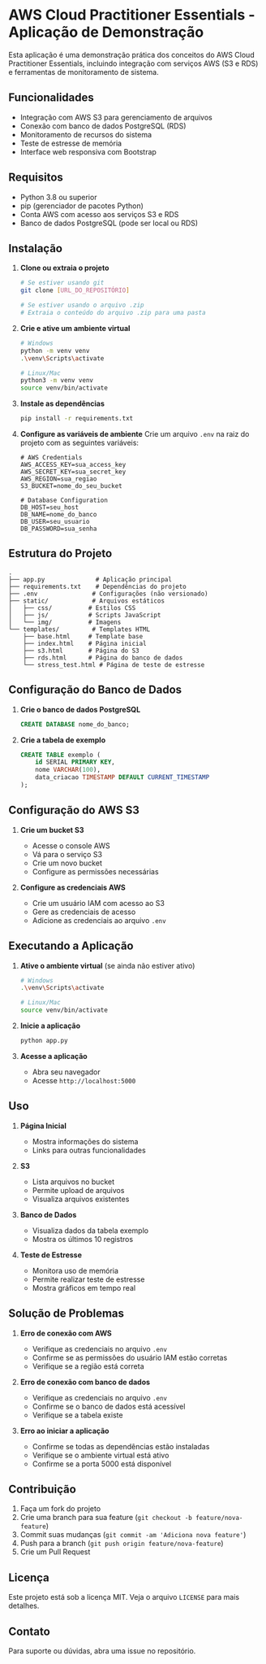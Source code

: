 # AWS Cloud Practitioner Essentials - Aplicação de Demonstração

Esta aplicação é uma demonstração prática dos conceitos do AWS Cloud Practitioner Essentials, incluindo integração com serviços AWS (S3 e RDS) e ferramentas de monitoramento de sistema.

## Funcionalidades

- Integração com AWS S3 para gerenciamento de arquivos
- Conexão com banco de dados PostgreSQL (RDS)
- Monitoramento de recursos do sistema
- Teste de estresse de memória
- Interface web responsiva com Bootstrap

## Requisitos

- Python 3.8 ou superior
- pip (gerenciador de pacotes Python)
- Conta AWS com acesso aos serviços S3 e RDS
- Banco de dados PostgreSQL (pode ser local ou RDS)

## Instalação

1. **Clone ou extraia o projeto**
   ```bash
   # Se estiver usando git
   git clone [URL_DO_REPOSITÓRIO]
   
   # Se estiver usando o arquivo .zip
   # Extraia o conteúdo do arquivo .zip para uma pasta
   ```

2. **Crie e ative um ambiente virtual**
   ```bash
   # Windows
   python -m venv venv
   .\venv\Scripts\activate

   # Linux/Mac
   python3 -m venv venv
   source venv/bin/activate
   ```

3. **Instale as dependências**
   ```bash
   pip install -r requirements.txt
   ```

4. **Configure as variáveis de ambiente**
   Crie um arquivo `.env` na raiz do projeto com as seguintes variáveis:
   ```
   # AWS Credentials
   AWS_ACCESS_KEY=sua_access_key
   AWS_SECRET_KEY=sua_secret_key
   AWS_REGION=sua_regiao
   S3_BUCKET=nome_do_seu_bucket

   # Database Configuration
   DB_HOST=seu_host
   DB_NAME=nome_do_banco
   DB_USER=seu_usuario
   DB_PASSWORD=sua_senha
   ```

## Estrutura do Projeto

```
.
├── app.py              # Aplicação principal
├── requirements.txt    # Dependências do projeto
├── .env               # Configurações (não versionado)
├── static/            # Arquivos estáticos
│   ├── css/          # Estilos CSS
│   ├── js/           # Scripts JavaScript
│   └── img/          # Imagens
└── templates/         # Templates HTML
    ├── base.html     # Template base
    ├── index.html    # Página inicial
    ├── s3.html       # Página do S3
    ├── rds.html      # Página do banco de dados
    └── stress_test.html # Página de teste de estresse
```

## Configuração do Banco de Dados

1. **Crie o banco de dados PostgreSQL**
   ```sql
   CREATE DATABASE nome_do_banco;
   ```

2. **Crie a tabela de exemplo**
   ```sql
   CREATE TABLE exemplo (
       id SERIAL PRIMARY KEY,
       nome VARCHAR(100),
       data_criacao TIMESTAMP DEFAULT CURRENT_TIMESTAMP
   );
   ```

## Configuração do AWS S3

1. **Crie um bucket S3**
   - Acesse o console AWS
   - Vá para o serviço S3
   - Crie um novo bucket
   - Configure as permissões necessárias

2. **Configure as credenciais AWS**
   - Crie um usuário IAM com acesso ao S3
   - Gere as credenciais de acesso
   - Adicione as credenciais ao arquivo `.env`

## Executando a Aplicação

1. **Ative o ambiente virtual** (se ainda não estiver ativo)
   ```bash
   # Windows
   .\venv\Scripts\activate

   # Linux/Mac
   source venv/bin/activate
   ```

2. **Inicie a aplicação**
   ```bash
   python app.py
   ```

3. **Acesse a aplicação**
   - Abra seu navegador
   - Acesse `http://localhost:5000`

## Uso

1. **Página Inicial**
   - Mostra informações do sistema
   - Links para outras funcionalidades

2. **S3**
   - Lista arquivos no bucket
   - Permite upload de arquivos
   - Visualiza arquivos existentes

3. **Banco de Dados**
   - Visualiza dados da tabela exemplo
   - Mostra os últimos 10 registros

4. **Teste de Estresse**
   - Monitora uso de memória
   - Permite realizar teste de estresse
   - Mostra gráficos em tempo real

## Solução de Problemas

1. **Erro de conexão com AWS**
   - Verifique as credenciais no arquivo `.env`
   - Confirme se as permissões do usuário IAM estão corretas
   - Verifique se a região está correta

2. **Erro de conexão com banco de dados**
   - Verifique as credenciais no arquivo `.env`
   - Confirme se o banco de dados está acessível
   - Verifique se a tabela existe

3. **Erro ao iniciar a aplicação**
   - Confirme se todas as dependências estão instaladas
   - Verifique se o ambiente virtual está ativo
   - Confirme se a porta 5000 está disponível

## Contribuição

1. Faça um fork do projeto
2. Crie uma branch para sua feature (`git checkout -b feature/nova-feature`)
3. Commit suas mudanças (`git commit -am 'Adiciona nova feature'`)
4. Push para a branch (`git push origin feature/nova-feature`)
5. Crie um Pull Request

## Licença

Este projeto está sob a licença MIT. Veja o arquivo `LICENSE` para mais detalhes.

## Contato

Para suporte ou dúvidas, abra uma issue no repositório. 